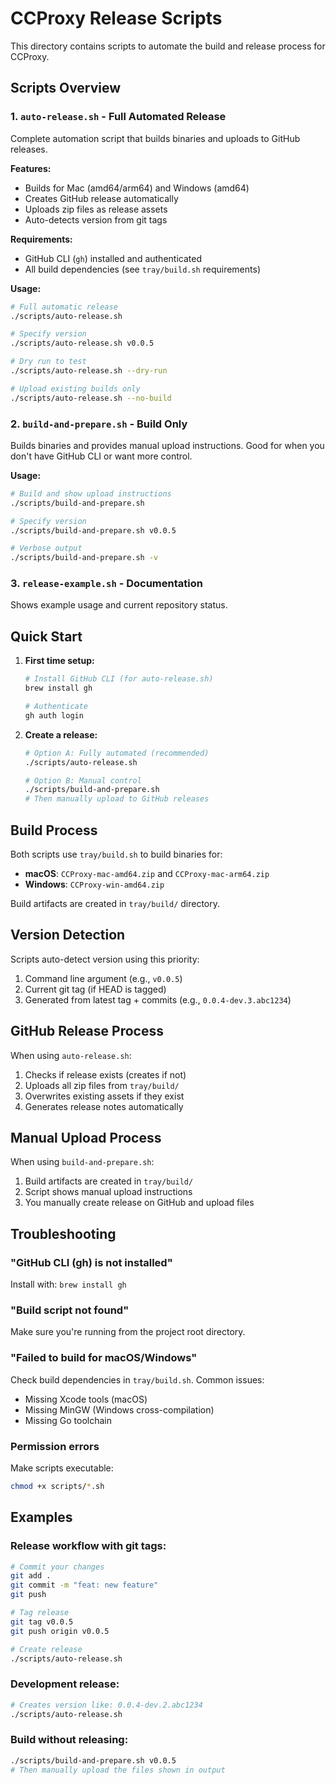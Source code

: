 # CCProxy Release Scripts

This directory contains scripts to automate the build and release process for CCProxy.

## Scripts Overview

### 1. `auto-release.sh` - Full Automated Release
Complete automation script that builds binaries and uploads to GitHub releases.

**Features:**
- Builds for Mac (amd64/arm64) and Windows (amd64)
- Creates GitHub release automatically
- Uploads zip files as release assets
- Auto-detects version from git tags

**Requirements:**
- GitHub CLI (`gh`) installed and authenticated
- All build dependencies (see `tray/build.sh` requirements)

**Usage:**
```bash
# Full automatic release
./scripts/auto-release.sh

# Specify version
./scripts/auto-release.sh v0.0.5

# Dry run to test
./scripts/auto-release.sh --dry-run

# Upload existing builds only
./scripts/auto-release.sh --no-build
```

### 2. `build-and-prepare.sh` - Build Only
Builds binaries and provides manual upload instructions. Good for when you don't have GitHub CLI or want more control.

**Usage:**
```bash
# Build and show upload instructions
./scripts/build-and-prepare.sh

# Specify version
./scripts/build-and-prepare.sh v0.0.5

# Verbose output
./scripts/build-and-prepare.sh -v
```

### 3. `release-example.sh` - Documentation
Shows example usage and current repository status.

## Quick Start

1. **First time setup:**
   ```bash
   # Install GitHub CLI (for auto-release.sh)
   brew install gh
   
   # Authenticate
   gh auth login
   ```

2. **Create a release:**
   ```bash
   # Option A: Fully automated (recommended)
   ./scripts/auto-release.sh

   # Option B: Manual control
   ./scripts/build-and-prepare.sh
   # Then manually upload to GitHub releases
   ```

## Build Process

Both scripts use `tray/build.sh` to build binaries for:
- **macOS**: `CCProxy-mac-amd64.zip` and `CCProxy-mac-arm64.zip` 
- **Windows**: `CCProxy-win-amd64.zip`

Build artifacts are created in `tray/build/` directory.

## Version Detection

Scripts auto-detect version using this priority:
1. Command line argument (e.g., `v0.0.5`)
2. Current git tag (if HEAD is tagged)
3. Generated from latest tag + commits (e.g., `0.0.4-dev.3.abc1234`)

## GitHub Release Process

When using `auto-release.sh`:
1. Checks if release exists (creates if not)
2. Uploads all zip files from `tray/build/`
3. Overwrites existing assets if they exist
4. Generates release notes automatically

## Manual Upload Process

When using `build-and-prepare.sh`:
1. Build artifacts are created in `tray/build/`
2. Script shows manual upload instructions
3. You manually create release on GitHub and upload files

## Troubleshooting

### "GitHub CLI (gh) is not installed"
Install with: `brew install gh`

### "Build script not found"
Make sure you're running from the project root directory.

### "Failed to build for macOS/Windows"
Check build dependencies in `tray/build.sh`. Common issues:
- Missing Xcode tools (macOS)
- Missing MinGW (Windows cross-compilation)
- Missing Go toolchain

### Permission errors
Make scripts executable:
```bash
chmod +x scripts/*.sh
```

## Examples

### Release workflow with git tags:
```bash
# Commit your changes
git add .
git commit -m "feat: new feature"
git push

# Tag release
git tag v0.0.5
git push origin v0.0.5

# Create release
./scripts/auto-release.sh
```

### Development release:
```bash
# Creates version like: 0.0.4-dev.2.abc1234
./scripts/auto-release.sh
```

### Build without releasing:
```bash
./scripts/build-and-prepare.sh v0.0.5
# Then manually upload the files shown in output
```